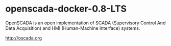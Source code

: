 # openscada-docker-0.8-LTS
OpenSCADA is an open implementation of SCADA (Supervisory Control And Data Acquisition) and HMI (Human-Machine Interface) systems.

http://oscada.org

